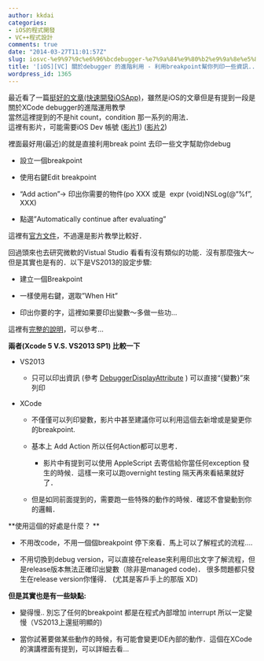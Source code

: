 ```yaml
---
author: kkdai
categories:
- iOS的程式開發
- VC++程式設計
comments: true
date: "2014-03-27T11:01:57Z"
slug: iosvc-%e9%97%9c%e6%96%bcdebugger-%e7%9a%84%e9%80%b2%e9%9a%8e%e5%88%a9%e7%94%a8-%e5%88%a9%e7%94%a8breakpoint%e5%b9%ab%e4%bd%a0%e5%88%97%e5%8d%b0%e4%b8%80%e4%ba%9b%e8%b3%87%e8%a8%8a
title: '[iOS][VC] 關於debugger 的進階利用 - 利用breakpoint幫你列印一些資訊...'
wordpress_id: 1365
---
```


最近看了一篇[挺好的文章(快速開發iOSApp)](http://www.bradleylin.net/blog/speed-up-your-ios-development)，雖然是iOS的文章但是有提到一段是關於XCode debugger的進階運用教學  
當然這裡提到的不是hit count，condition 那一系列的用法．  
這裡有影片，可能需要iOS Dev 帳號 ([影片1](https://developer.apple.com/videos/wwdc/2012/?include=402#402)) ([影片2](https://developer.apple.com/videos/wwdc/2012/?include=412#412))




裡面最好用(最近)的就是直接利用break point 去印一些文字幫助你debug






  * 設立一個breakpoint


  * 使用右鍵Edit breakpoint


  * “Add action”-> 印出你需要的物件(po XXX 或是  expr (void)NSLog(@“%f”, XXX)


  * 點選”Automatically continue after evaluating”




這裡有[官方文件](https://developer.apple.com/library/mac/recipes/xcode_help-breakpoint_navigator/articles/setting_breakpoint_actions_and_options.html#//apple_ref/doc/uid/TP40010433-CH3-SW1)，不過還是影片教學比較好．




回過頭來也去研究微軟的Vistual Studio 看看有沒有類似的功能．沒有那麼強大～但是其實也是有的．以下是VS2013的設定步驟:






  * 建立一個Breakpoint


  * 一樣使用右鍵，選取”When Hit”


  * 印出你要的字，這裡如果要印出變數～多做一些功...  




這裡有[完整的說明](http://msdn.microsoft.com/en-us/library/5557y8b4.aspx#BKMK_Print_to_the_Output_window_with_tracepoints)，可以參考...




**兩者(Xcode 5 V.S. VS2013 SP1) 比較一下**






  * VS2013



    * 只可以印出資訊 (參考 [DebuggerDisplayAttribute](http://msdn.microsoft.com/en-us/library/system.diagnostics.debuggerdisplayattribute.aspx) ) 可以直接“{變數}”來列印



  * XCode



    * 不僅僅可以列印變數，影片中甚至建議你可以利用這個去新增或是變更你的breakpoint.


    * 基本上 Add Action 所以任何Action都可以思考．



      * 影片中有提到可以使用 AppleScript 去寄信給你當任何exception 發生的時候．這樣一來可以跑overnight testing 隔天再來看結果就好了．



    * 但是如同前面提到的，需要跑一些特殊的動作的時候．確認不會變動到你的邏輯．





**使用這個的好處是什麼？ **






  * 不用改code，不用一個個breakpoint 停下來看．馬上可以了解程式的流程....


  * 不用切換到debug version，可以直接在release來利用印出文字了解流程，但是release版本無法正確印出變數（除非是managed code)． 很多問題都只發生在release version你懂得． (尤其是客戶手上的那版 XD)




**但是其實也是有一些缺點:**






  * 變得慢.. 別忘了任何的breakpoint 都是在程式內部增加 interrupt 所以一定變慢（VS2013上還挺明顯的)


  * 當你試著要做某些動作的時候，有可能會變更IDE內部的動作．這個在XCode的演講裡面有提到，可以詳細去看...


